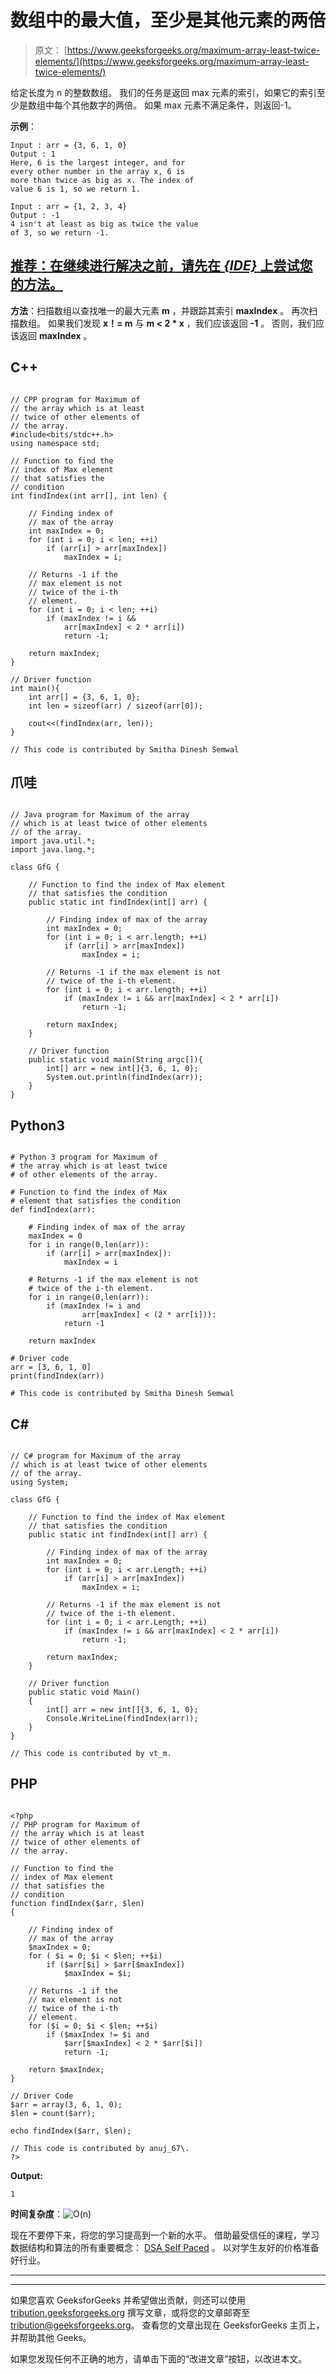 # 数组中的最大值，至少是其他元素的两倍

> 原文： [https://www.geeksforgeeks.org/maximum-array-least-twice-elements/](https://www.geeksforgeeks.org/maximum-array-least-twice-elements/)

给定长度为 n 的整数数组。 我们的任务是返回 max 元素的索引，如果它的索引至少是数组中每个其他数字的两倍。 如果 max 元素不满足条件，则返回-1。

**示例**：

```
Input : arr = {3, 6, 1, 0}
Output : 1
Here, 6 is the largest integer, and for 
every other number in the array x, 6 is 
more than twice as big as x. The index of
value 6 is 1, so we return 1.

Input : arr = {1, 2, 3, 4}
Output : -1
4 isn't at least as big as twice the value
of 3, so we return -1.

```

## [推荐：在继续进行解决之前，请先在 ***{IDE}*** 上尝试您的方法。](https://ide.geeksforgeeks.org/)

**方法**：扫描数组以查找唯一的最大元素 **m** ，并跟踪其索引 **maxIndex** 。 再次扫描数组。 如果我们发现 **x！= m** 与 **m < 2 * x** ，我们应该返回 **-1** 。 否则，我们应该返回 **maxIndex** 。

## C++ 

```

// CPP program for Maximum of 
// the array which is at least 
// twice of other elements of 
// the array. 
#include<bits/stdc++.h> 
using namespace std; 

// Function to find the  
// index of Max element  
// that satisfies the  
// condition 
int findIndex(int arr[], int len) {  

    // Finding index of 
    // max of the array 
    int maxIndex = 0; 
    for (int i = 0; i < len; ++i)  
        if (arr[i] > arr[maxIndex]) 
            maxIndex = i; 

    // Returns -1 if the 
    // max element is not  
    // twice of the i-th 
    // element.  
    for (int i = 0; i < len; ++i)              
        if (maxIndex != i && 
            arr[maxIndex] < 2 * arr[i]) 
            return -1; 

    return maxIndex; 
} 

// Driver function 
int main(){ 
    int arr[] = {3, 6, 1, 0}; 
    int len = sizeof(arr) / sizeof(arr[0]); 

    cout<<(findIndex(arr, len)); 
} 

// This code is contributed by Smitha Dinesh Semwal 

```

## 爪哇

```

// Java program for Maximum of the array 
// which is at least twice of other elements  
// of the array. 
import java.util.*; 
import java.lang.*; 

class GfG { 

    // Function to find the index of Max element 
    // that satisfies the condition 
    public static int findIndex(int[] arr) {         

        // Finding index of max of the array 
        int maxIndex = 0; 
        for (int i = 0; i < arr.length; ++i)  
            if (arr[i] > arr[maxIndex]) 
                maxIndex = i; 

        // Returns -1 if the max element is not  
        // twice of the i-th element.         
        for (int i = 0; i < arr.length; ++i)              
            if (maxIndex != i && arr[maxIndex] < 2 * arr[i]) 
                return -1; 

        return maxIndex; 
    } 

    // Driver function 
    public static void main(String argc[]){ 
        int[] arr = new int[]{3, 6, 1, 0}; 
        System.out.println(findIndex(arr)); 
    } 
} 

```

## Python3

```

# Python 3 program for Maximum of  
# the array which is at least twice   
# of other elements of the array. 

# Function to find the index of Max  
# element that satisfies the condition 
def findIndex(arr):  

    # Finding index of max of the array 
    maxIndex = 0
    for i in range(0,len(arr)): 
        if (arr[i] > arr[maxIndex]): 
            maxIndex = i 

    # Returns -1 if the max element is not  
    # twice of the i-th element.      
    for i in range(0,len(arr)):      
        if (maxIndex != i and 
                arr[maxIndex] < (2 * arr[i])): 
            return -1

    return maxIndex 

# Driver code 
arr = [3, 6, 1, 0] 
print(findIndex(arr)) 

# This code is contributed by Smitha Dinesh Semwal 

```

## C# 

```

// C# program for Maximum of the array 
// which is at least twice of other elements  
// of the array. 
using System; 

class GfG { 

    // Function to find the index of Max element 
    // that satisfies the condition 
    public static int findIndex(int[] arr) {      

        // Finding index of max of the array 
        int maxIndex = 0; 
        for (int i = 0; i < arr.Length; ++i)  
            if (arr[i] > arr[maxIndex]) 
                maxIndex = i; 

        // Returns -1 if the max element is not  
        // twice of the i-th element.  
        for (int i = 0; i < arr.Length; ++i)          
            if (maxIndex != i && arr[maxIndex] < 2 * arr[i]) 
                return -1; 

        return maxIndex; 
    } 

    // Driver function 
    public static void Main() 
    { 
        int[] arr = new int[]{3, 6, 1, 0}; 
        Console.WriteLine(findIndex(arr)); 
    } 
} 

// This code is contributed by vt_m. 

```

## PHP

```

<?php 
// PHP program for Maximum of 
// the array which is at least 
// twice of other elements of 
// the array. 

// Function to find the  
// index of Max element  
// that satisfies the  
// condition 
function findIndex($arr, $len)  
{  

    // Finding index of 
    // max of the array 
    $maxIndex = 0; 
    for ( $i = 0; $i < $len; ++$i)  
        if ($arr[$i] > $arr[$maxIndex]) 
            $maxIndex = $i; 

    // Returns -1 if the 
    // max element is not  
    // twice of the i-th 
    // element.  
    for ($i = 0; $i < $len; ++$i)              
        if ($maxIndex != $i and
            $arr[$maxIndex] < 2 * $arr[$i]) 
            return -1; 

    return $maxIndex; 
} 

// Driver Code 
$arr = array(3, 6, 1, 0); 
$len = count($arr); 

echo findIndex($arr, $len); 

// This code is contributed by anuj_67\. 
?> 

```

**Output:**

```
1

```

**时间复杂度**：![ O(n) ](img/b66bdf800e928fc74f0d2ec7c6d9ad42.png "Rendered by QuickLaTeX.com")

现在不要停下来，将您的学习提高到一个新的水平。 借助最受信任的课程，学习数据结构和算法的所有重要概念： [DSA Self Paced](https://practice.geeksforgeeks.org/courses/dsa-self-paced?utm_source=geeksforgeeks&utm_medium=article&utm_campaign=gfg_article_dsa_content_bottom) 。 以对学生友好的价格准备好行业。

* * *

* * *

如果您喜欢 GeeksforGeeks 并希望做出贡献，则还可以使用 [tribution.geeksforgeeks.org](https://contribute.geeksforgeeks.org/) 撰写文章，或将您的文章邮寄至 tribution@geeksforgeeks.org。 查看您的文章出现在 GeeksforGeeks 主页上，并帮助其他 Geeks。

如果您发现任何不正确的地方，请单击下面的“改进文章”按钮，以改进本文。